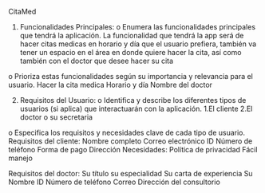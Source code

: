 

CitaMed

1.	Funcionalidades Principales:
o	Enumera las funcionalidades principales que tendrá la aplicación.
La funcionalidad que tendrá la app será de hacer citas medicas en horario y día que el usuario prefiera, también va tener un espacio en el área en donde quiere hacer la cita, así como también con el doctor que desee hacer su cita 

o	Prioriza estas funcionalidades según su importancia y relevancia para el usuario.
Hacer la cita medica
Horario y día
Nombre del doctor 

2.	Requisitos del Usuario:
o	Identifica y describe los diferentes tipos de usuarios (si aplica) que interactuarán con la aplicación.
1.El cliente 
 2.El doctor o su secretaria 

o	Especifica los requisitos y necesidades clave de cada tipo de usuario.
Requisitos del cliente:
Nombre completo
Correo electrónico
ID
Número de teléfono
Forma de pago
Dirección
Necesidades:
Política de privacidad
Fácil manejo


Requisitos del doctor:
Su título su especialidad
Su carta de experiencia
Su Nombre
ID
Número de teléfono
Correo
Dirección del consultorio
